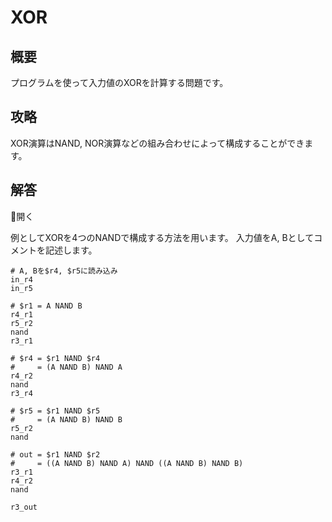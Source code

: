 # XOR

## 概要

プログラムを使って入力値のXORを計算する問題です。

## 攻略

XOR演算はNAND, NOR演算などの組み合わせによって構成することができます。

## 解答

<div class="spoiler-controller material-icons">&#xE5CF;開く</div>
<div class="spoiler">

例としてXORを4つのNANDで構成する方法を用います。
入力値をA, Bとしてコメントを記述します。

```assembly
# A, Bを$r4, $r5に読み込み
in_r4
in_r5

# $r1 = A NAND B
r4_r1
r5_r2
nand
r3_r1

# $r4 = $r1 NAND $r4
#     = (A NAND B) NAND A
r4_r2
nand
r3_r4

# $r5 = $r1 NAND $r5
#     = (A NAND B) NAND B
r5_r2
nand

# out = $r1 NAND $r2
#     = ((A NAND B) NAND A) NAND ((A NAND B) NAND B)
r3_r1
r4_r2
nand

r3_out
```

</div>